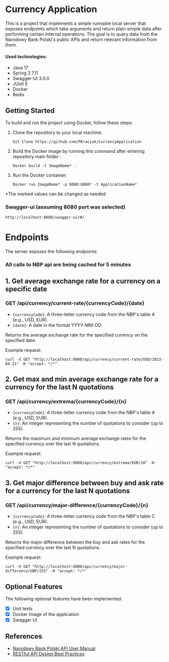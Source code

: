 # Currency Application

This is a  project that implements a simple runnable local server that exposes endpoints which take arguments and
return plain simple data after performing certain internal operations. 
The goal is to query data from the Narodowy Bank Polski's public APIs and return relevant information from them.
#### Used technologies:
* Java 17
* Spring 2.7.11
* Swagger-UI 3.0.0
* JUnit 5
* Docker
* Redis

## Getting Started

To build and run the project using Docker, follow these steps:

1. Clone the repository to your local machine: 
    ```
    Git Clone https://github.com/PKraciuk/CurrencyApplication
    ```

2. Build the Docker image by running this command after entering repository main folder : 
   ```
   Docker build -t ImageName* .
   ```
3. Run the Docker container: 
   ```
   Docker run ImageName* -p 8080:8080* -t ApplicationName*
   ```

*The marked values can be changed as needed


### Swagger-ui (assuming 8080 port was selected)
``` 
http://localhost:8080/swagger-ui/#/
```
# Endpoints

 The server exposes the following endpoints:
### All calls to NBP api are being cached for 5 minutes

## 1. Get average exchange rate for a currency on a specific date
### GET /api/currency/current-rate/{currencyCode}/{date}
- `{currencyCode}`: A three-letter currency code from the NBP's table A (e.g., USD, EUR).
- `{date}`: A date in the format YYYY-MM-DD.

Returns the average exchange rate for the specified currency on the specified date.

Example request:
```
curl -X GET "http://localhost:8080/api/currency/current-rate/USD/2023-04-21" -H "accept: */*"
```


## 2. Get max and min average exchange rate for a currency for the last N quotations
### GET /api/currency/extrema/{currencyCode}/{n}
- `{currencyCode}`: A three-letter currency code from the NBP's table A (e.g., USD, EUR).
- `{n}`: An integer representing the number of quotations to consider (up to 255).

Returns the maximum and minimum average exchange rates for the specified currency over the last N quotations.

Example request:
```
curl -X GET "http://localhost:8080/api/currency/extrema/EUR/10" -H "accept: */*"
```

## 3. Get major difference between buy and ask rate for a currency for the last N quotations
### GET /api/currency/major-difference/{currencyCode}/{n}

- `{currencyCode}`: A three-letter currency code from the NBP's table C (e.g., USD, EUR).
- `{n}`: An integer representing the number of quotations to consider (up to 255).

Returns the major difference between the buy and ask rates for the specified currency over the last N quotations.

Example request:
```
curl -X GET "http://localhost:8080/api/currency/major-difference/GBP/255" -H "accept: */*"
```

## Optional Features

The following optional features have been implemented:

- [x] Unit tests
- [x] Docker image of the application
- [x] Swagger UI 

## References

- [Narodowy Bank Polski API User Manual](http://api.nbp.pl/)
- [RESTful API Design Best Practices](https://learn.microsoft.com/en-us/azure/architecture/best-practices/api-design)